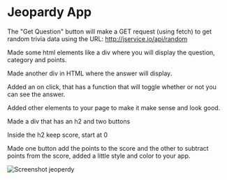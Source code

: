 # Jeopardy App

The "Get Question" button will make a GET request (using fetch) to get random trivia data using the URL: http://jservice.io/api/random

Made some html elements like a div where you will display the question, category and points. 

Made another div in HTML where the answer will display.

Added an on click, that has a function that will toggle whether or not you can see the answer.

Added other elements to your page to make it make sense and look good.

Made a div that has an h2 and two buttons

Inside the h2 keep score, start at 0

Made one button add the points to the score and the other to subtract points from the score, added a little style and color to your app.

![Screenshot jeoperdy](https://user-images.githubusercontent.com/59580413/178752964-7fd35cf8-428b-4877-9344-48c5c096fcac.jpg)
